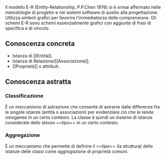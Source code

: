 Il modello E-R (Entity-Relationship, P.P.Chen 1976) si è ormai affermato nelle metodologie di progetto e nei sistemi software di ausilio alla progettazione.
Utilizza simboli grafici per favorire l'immediatezza della comprensione.
Gli schemi E-R sono schemi essenzialmente grafici con aggiunte di frasi di specifica e di vincolo.

## Conoscenza concreta
- Istanza di [[Entità]].
- Istanza di Relazione/[[Associazione]].
- [[Proprietà]] o attributi.

## Conoscenza astratta
### Classificazione
È un meccanismo di astrazione che consente di astrarre dalle differenze fra le singole istanze (entità o associazioni) per evidenziare ciò che le rende omogenee in un certo contesto.
La classe è quindi un insieme di istanze considerate dello stesso ==tipo== in un certo contesto.

### Aggregazione
È un meccanismo che permette di definire il ==tipo== (la struttura) delle istanze delle classi come *aggregazione* di proprietà comuni.